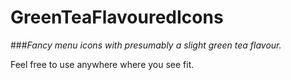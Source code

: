 # GreenTeaFlavouredIcons
###*Fancy menu icons with presumably a slight green tea flavour.*

Feel free to use anywhere where you see fit.
